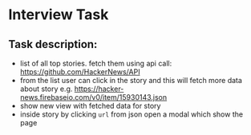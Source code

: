 # Interview Task

## Task description:
- list of all top stories. fetch them using api call:
https://github.com/HackerNews/API
- from the list user can click in the story and this will fetch more data about story
e.g. https://hacker-news.firebaseio.com/v0/item/15930143.json
- show new view with fetched data for story
- inside story by clicking `url` from json open a modal which show the page
